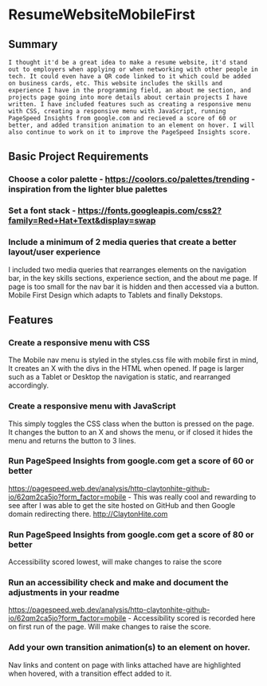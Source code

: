 # ResumeWebsiteMobileFirst
## Summary
    I thought it'd be a great idea to make a resume website, it'd stand out to employers when applying or when networking with other people in tech. It could even have a QR code linked to it which could be added on business cards, etc. This website includes the skills and experience I have in the programming field, an about me section, and projects page going into more details about certain projects I have written. I have included features such as creating a responsive menu with CSS, creating a responsive menu with JavaScript, running PageSpeed Insights from google.com and recieved a score of 60 or better, and added transition animation to an element on hover. I will also continue to work on it to improve the PageSpeed Insights score.


## Basic Project Requirements
### Choose a color palette - ​​​https://coolors.co/palettes/trending - inspiration from the lighter blue palettes
### Set a font stack - https://fonts.googleapis.com/css2?family=Red+Hat+Text&display=swap
### Include a minimum of 2 media queries that create a better layout/user experience
I included two media queries that rearranges elements on the navigation bar, in the key skills sections, experience section, and the about me page. If page is too small for the nav bar it is hidden and then accessed via a button. Mobile First Design which adapts to Tablets and finally Dekstops.


## Features

### Create a responsive menu with CSS
The Mobile nav menu is styled in the styles.css file with mobile first in mind, It creates an X with the divs in the HTML when opened. If page is larger such as a Tablet or Desktop the navigation is static, and rearranged accordingly.

### Create a responsive menu with JavaScript
This simply toggles the CSS class when the button is pressed on the page. It changes the button to an X and shows the menu, or if closed it hides the menu and returns the button to 3 lines.

### Run PageSpeed Insights from google.com get a score of 60 or better
https://pagespeed.web.dev/analysis/http-claytonhite-github-io/62qm2ca5jo?form_factor=mobile - This was really cool and rewarding to see after I was able to get the site hosted on GitHub and then Google domain redirecting there. http://ClaytonHite.com

### Run PageSpeed Insights from google.com get a score of 80 or better
Accessibility scored lowest, will make changes to raise the score

### Run an accessibility check and make and document the adjustments in your readme
https://pagespeed.web.dev/analysis/http-claytonhite-github-io/62qm2ca5jo?form_factor=mobile - Accessibility scored is recorded here on first run of the page. Will make changes to raise the score.

### Add your own transition animation(s) to an element on hover.
Nav links and content on page with links attached have are highlighted when hovered, with a transition effect added to it.
